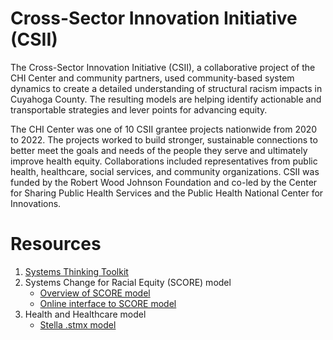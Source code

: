 # Cross-Sector Innovation Initiative (CSII)

The Cross-Sector Innovation Initiative (CSII), a collaborative project of the CHI Center and community partners, used community-based system dynamics to create a detailed understanding of structural racism impacts in Cuyahoga County. The resulting models are helping  identify actionable and transportable strategies and lever points for advancing equity.

The CHI Center was one of 10 CSII grantee projects nationwide from 2020 to 2022. The projects worked to build stronger, sustainable connections to better meet the goals and needs of the people they serve and ultimately improve health equity. Collaborations included representatives from public health, healthcare, social services, and community organizations. CSII was funded by the Robert Wood Johnson Foundation and co-led by the Center for Sharing Public Health Services and the Public Health National Center for Innovations.

# Resources 

1. [Systems Thinking Toolkit](https://github.com/CBSDLab/CSII/blob/main/CSII%20Systems%20Thinking%20Toolkit%20v6.pdf)
2. Systems Change for Racial Equity (SCORE) model
    * [Overview of SCORE model](https://github.com/CBSDLab/CSII/blob/peterhovmand-content-additions-01/CSII%20model%20brief%202%20October%2025%2C%202021%20v1.pdf)
    * [Online interface to SCORE model](https://exchange.iseesystems.com/public/psh/score/index.html#page1)
3. Health and Healthcare model
    * [Stella .stmx model](https://github.com/CBSDLab/CSII/blob/peterhovmand-content-additions-01/Models/Health%20and%20Healthcare/CHW%20logic%20model%20v5-4.stmx) 
